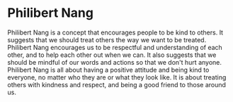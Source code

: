 # Philibert Nang

Philibert Nang is a concept that encourages people to be kind to others. It suggests that we should treat others the way we want to be treated. Philibert Nang encourages us to be respectful and understanding of each other, and to help each other out when we can. It also suggests that we should be mindful of our words and actions so that we don't hurt anyone. Philibert Nang is all about having a positive attitude and being kind to everyone, no matter who they are or what they look like. It is about treating others with kindness and respect, and being a good friend to those around us.
